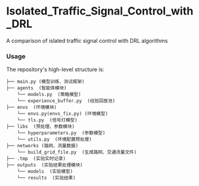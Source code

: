 # Isolated_Traffic_Signal_Control_with_DRL
A comparison of islated traffic signal control with DRL algorithms

### Usage ###

The repository's high-level structure is:
 
    ├── main.py (模型训练、测试框架) 
    ├── agents  (智能体模块)               
        └── models.py  (策略模型)
        └── experience_buffer.py  (经验回放池)
    ├── envs  (环境模块)
        └── envs.py(envs_fix.py) (环境模型)
        └── tls.py  (信号灯模型)
    ├── libs  (预处理、参数模块)           
        └── hyperparameters.py  (参数模型)
        └── utils.py  (环境配置预处理)
    ├── networks (路网、流量数据)           
        └── build_grid_file.py  (生成路网、交通流量文件)
    ├── .tmp  (实验实时记录)     
    ├── outputs  (实验结果处理模块)        
        └── models  (实验模型)
        └── results  (实验结果)
